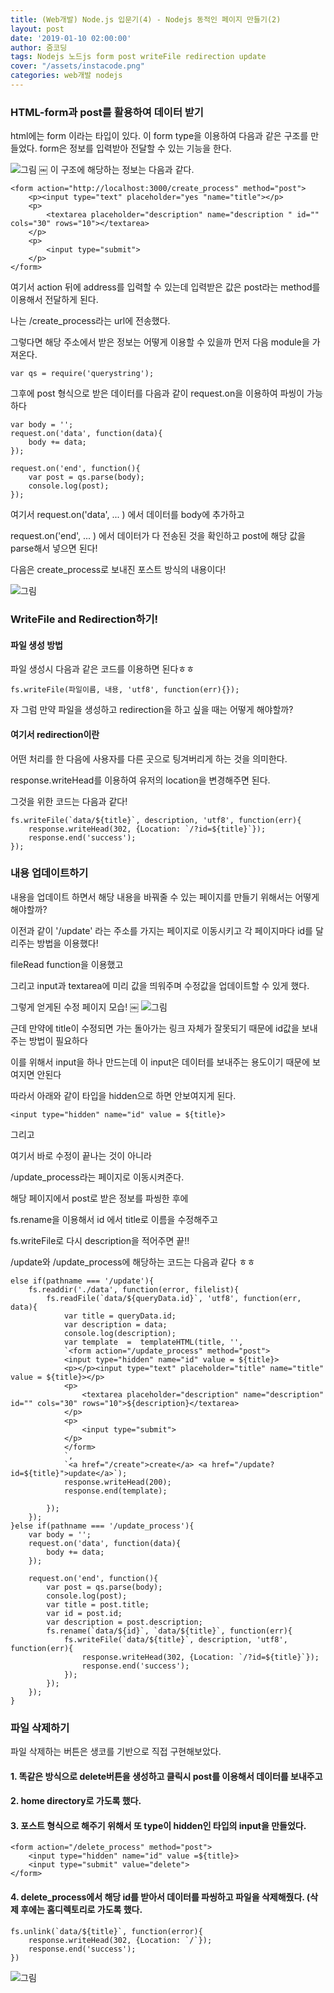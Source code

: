 ```yaml
---
title: (Web개발) Node.js 입문기(4) - Nodejs 동적인 페이지 만들기(2)
layout: post
date: '2019-01-10 02:00:00'
author: 줌코딩
tags: Nodejs 노드js form post writeFile redirection update
cover: "/assets/instacode.png"
categories: web개발 nodejs
---
```


### HTML-form과 post를 활용하여 데이터 받기

html에는 form 이라는 타입이 있다.
이 form type을 이용하여 다음과 같은 구조를 만들었다.
form은 정보를 입력받아 전달할 수 있는 기능을 한다.

![그림](https://raw.githubusercontent.com/zoomKoding/zoomKoding.github.io/source/assets/_posts/Node-introduction-5.png)
￼
이 구조에 해당하는 정보는 다음과 같다.

    <form action="http://localhost:3000/create_process" method="post">
        <p><input type="text" placeholder="yes "name="title"></p>
        <p>
            <textarea placeholder="description" name="description " id="" cols="30" rows="10"></textarea>
        </p>
        <p>
            <input type="submit">
        </p>
    </form>


여기서 action 뒤에 address를 입력할 수 있는데 입력받은 값은 post라는 method를 이용해서 전달하게 된다.

나는 /create_process라는 url에 전송했다.

그렇다면 해당 주소에서 받은 정보는 어떻게 이용할 수 있을까
먼저 다음 module을 가져온다.

    var qs = require('querystring');

그후에 post 형식으로 받은 데이터를 다음과 같이 request.on을 이용하여 파씽이 가능하다

    var body = '';
    request.on('data', function(data){
        body += data;
    });
    
    request.on('end', function(){
        var post = qs.parse(body);
        console.log(post);
    });

여기서 request.on('data', ... ) 에서 데이터를 body에 추가하고 

request.on('end', ... ) 에서 데이터가 다 전송된 것을 확인하고 post에 해당 값을 parse해서 넣으면 된다!

다음은 create_process로 보내진 포스트 방식의 내용이다!

![그림](https://raw.githubusercontent.com/zoomKoding/zoomKoding.github.io/source/assets/_posts/Node-introduction-6.png)


### WriteFile and Redirection하기!

#### 파일 생성 방법

파일 생성시 다음과 같은 코드를 이용하면 된다ㅎㅎ
    
    fs.writeFile(파일이름, 내용, 'utf8', function(err){});

자 그럼 만약 파일을 생성하고 redirection을 하고 싶을 때는 어떻게 해야할까?

#### 여기서 redirection이란

어떤 처리를 한 다음에 사용자를 다른 곳으로 팅겨버리게 하는 것을 의미한다.

response.writeHead를 이용하여 유저의 location을 변경해주면 된다.

그것을 위한 코드는 다음과 같다!

    fs.writeFile(`data/${title}`, description, 'utf8', function(err){
        response.writeHead(302, {Location: `/?id=${title}`});
        response.end('success');
    });

### 내용 업데이트하기

내용을 업데이트 하면서 해당 내용을 바꿔줄 수 있는 페이지를 만들기 위해서는 어떻게 해야할까?

이전과 같이 '/update' 라는 주소를 가지는 페이지로 이동시키고 각 페이지마다 id를 달리주는 방법을 이용했다!

fileRead function을 이용했고

그리고 input과 textarea에 미리 값을 띄워주며 수정값을 업데이트할 수 있게 했다.

그렇게 얻게된 수정 페이지 모습!
￼
![그림](https://raw.githubusercontent.com/zoomKoding/zoomKoding.github.io/source/assets/_posts/Node-introduction-7.png)

근데 만약에 title이 수정되면 가는 돌아가는 링크 자체가 잘못되기 때문에 id값을 보내주는 방법이 필요하다

이를 위해서 input을 하나 만드는데 이 input은 데이터를 보내주는 용도이기 때문에 보여지면 안된다

따라서  아래와 같이 타입을 hidden으로 하면 안보여지게 된다.

    <input type="hidden" name="id" value = ${title}>

그리고

여기서 바로 수정이 끝나는 것이 아니라

/update_process라는 페이지로 이동시켜준다.

해당 페이지에서 post로 받은 정보를 파씽한 후에

fs.rename을 이용해서 id 에서 title로 이름을 수정해주고

fs.writeFile로 다시 description을 적어주면 끝!!


/update와 /update_process에 해당하는 코드는 다음과 같다 ㅎㅎ

    else if(pathname === '/update'){
        fs.readdir('./data', function(error, filelist){
            fs.readFile(`data/${queryData.id}`, 'utf8', function(err, data){
                var title = queryData.id;
                var description = data;
                console.log(description);
                var template  =  templateHTML(title, '', 
                `<form action="/update_process" method="post">
                <input type="hidden" name="id" value = ${title}>
                <p></p><input type="text" placeholder="title" name="title" value = ${title}></p>
                <p>
                    <textarea placeholder="description" name="description" id="" cols="30" rows="10">${description}</textarea>
                </p>
                <p>
                    <input type="submit">
                </p>
                </form>
                `, 
                `<a href="/create">create</a> <a href="/update?id=${title}">update</a>`);
                response.writeHead(200);
                response.end(template);

            }); 
        });
    }else if(pathname === '/update_process'){
        var body = '';
        request.on('data', function(data){
            body += data;
        });

        request.on('end', function(){
            var post = qs.parse(body);
            console.log(post);
            var title = post.title;
            var id = post.id;
            var description = post.description;
            fs.rename(`data/${id}`, `data/${title}`, function(err){
                fs.writeFile(`data/${title}`, description, 'utf8', function(err){
                    response.writeHead(302, {Location: `/?id=${title}`});
                    response.end('success');
                });
            });
        });
    }


### 파일 삭제하기

파일 삭제하는 버튼은 생코를 기반으로 직접 구현해보았다.

#### 1. 똑같은 방식으로 delete버튼을  생성하고 클릭시 post를 이용해서 데이터를 보내주고 


#### 2. home directory로 가도록 했다. 


#### 3. 포스트 형식으로 해주기 위해서 또 type이 hidden인 타입의 input을 만들었다.

    <form action="/delete_process" method="post">
        <input type="hidden" name="id" value =${title}>
        <input type="submit" value="delete">
    </form>


#### 4. delete_process에서 해당 id를 받아서 데이터를 파씽하고 파일을 삭제해줬다. (삭제 후에는 홈디렉토리로 가도록 했다.
    fs.unlink(`data/${title}`, function(error){
        response.writeHead(302, {Location: `/`});
        response.end('success');
    })
    
![그림](https://raw.githubusercontent.com/zoomKoding/zoomKoding.github.io/source/assets/_posts/Node-introduction-8.png)



